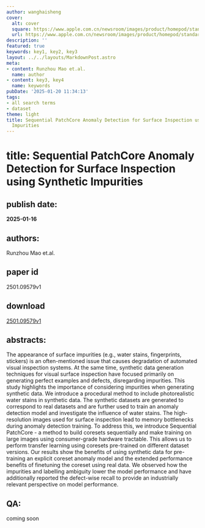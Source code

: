 ```yaml
---
author: wanghaisheng
cover:
  alt: cover
  square: https://www.apple.com.cn/newsroom/images/product/homepod/standard/Apple-HomePod-hero-230118_big.jpg.large_2x.jpg
  url: https://www.apple.com.cn/newsroom/images/product/homepod/standard/Apple-HomePod-hero-230118_big.jpg.large_2x.jpg
description: ''
featured: true
keywords: key1, key2, key3
layout: ../../layouts/MarkdownPost.astro
meta:
- content: Runzhou Mao et.al.
  name: author
- content: key3, key4
  name: keywords
pubDate: '2025-01-20 11:34:13'
tags:
- all search terms
- dataset
theme: light
title: Sequential PatchCore Anomaly Detection for Surface Inspection using Synthetic
  Impurities
---
```


# title: Sequential PatchCore Anomaly Detection for Surface Inspection using Synthetic Impurities 
## publish date: 
**2025-01-16** 
## authors: 
  Runzhou Mao et.al. 
## paper id
2501.09579v1
## download
[2501.09579v1](http://arxiv.org/abs/2501.09579v1)
## abstracts:
The appearance of surface impurities (e.g., water stains, fingerprints, stickers) is an often-mentioned issue that causes degradation of automated visual inspection systems. At the same time, synthetic data generation techniques for visual surface inspection have focused primarily on generating perfect examples and defects, disregarding impurities. This study highlights the importance of considering impurities when generating synthetic data. We introduce a procedural method to include photorealistic water stains in synthetic data. The synthetic datasets are generated to correspond to real datasets and are further used to train an anomaly detection model and investigate the influence of water stains. The high-resolution images used for surface inspection lead to memory bottlenecks during anomaly detection training. To address this, we introduce Sequential PatchCore - a method to build coresets sequentially and make training on large images using consumer-grade hardware tractable. This allows us to perform transfer learning using coresets pre-trained on different dataset versions. Our results show the benefits of using synthetic data for pre-training an explicit coreset anomaly model and the extended performance benefits of finetuning the coreset using real data. We observed how the impurities and labelling ambiguity lower the model performance and have additionally reported the defect-wise recall to provide an industrially relevant perspective on model performance.
## QA:
coming soon
